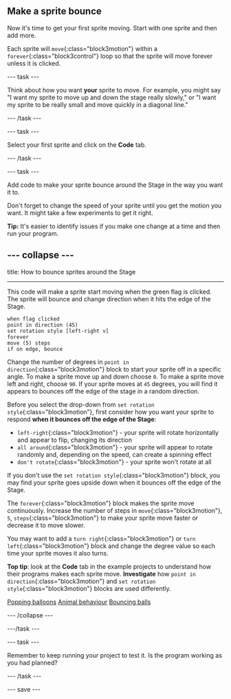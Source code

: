 ## Make a sprite bounce

Now it's time to get your first sprite moving. Start with one sprite and then add more. 

Each sprite will `move`{:class="block3motion"} within a `forever`{:class="block3control"} loop so that the sprite will move forever unless it is clicked.


--- task ---

Think about how you want **your** sprite to move. For example, you might say "I want my sprite to move up and down the stage really slowly," or "I want my sprite to be really small and move quickly in a diagonal line."

--- /task ---

--- task ---

Select your first sprite and click on the **Code** tab. 

--- /task ---

--- task ---

Add code to make your sprite bounce around the Stage in the way you want it to. 

Don't forget to change the speed of your sprite until you get the motion you want. It might take a few experiments to get it right.

**Tip:** It's easier to identify issues if you make one change at a time and then run your program.

--- collapse ---
---

title: How to bounce sprites around the Stage

---

This code will make a sprite start moving when the green flag is clicked. The sprite will bounce and change direction when it hits the edge of the Stage. 

```blocks3
when flag clicked
point in direction (45)
set rotation style [left-right v]
forever
move (5) steps
if on edge, bounce
```

Change the number of degrees in `point in direction`{:class="block3motion"} block to start your sprite off in a specific angle. To make a sprite move up and down choose `0`. To make a sprite move left and right, choose `90`. If your sprite moves at `45` degrees, you will find it appears to bounces off the edge of the stage in a random direction. 

Before you select the drop-down from `set rotation style`{:class="block3motion"}, first consider how you want your sprite to respond **when it bounces off the edge of the Stage**:
+ `left-right`{:class="block3motion"} - your sprite will rotate horizontally and appear to flip, changing its direction
+ `all around`{:class="block3motion"} - your sprite will appear to rotate randomly and, depending on the speed, can create a spinning effect
+ `don't rotate`{:class="block3motion"} - your sprite won't rotate at all

If you don't use the `set rotation style`{:class="block3motion"} block, you may find your sprite goes upside down when it bounces off the edge of the Stage.

The `forever`{:class="block3motion"} block makes the sprite move continuously. Increase the number of steps in `move`{:class="block3motion"}, `5`, `steps`{:class="block3motion"} to make your sprite move faster or decrease it to move slower. 

You may want to add a `turn right`{:class="block3motion"} or `turn left`{:class="block3motion"} block and change the degree value so each time your sprite moves it also turns.

**Top tip**: look at the **Code** tab in the example projects to understand how their programs makes each sprite move. **Investigate** how `point in direction`{:class="block3motion"} and `set rotation style`{:class="block3motion"} blocks are used differently.

[Popping balloons](https://scratch.mit.edu/projects/425346741/editor)
[Animal behaviour](https://scratch.mit.edu/projects/433177517/editor)
[Bouncing balls](https://scratch.mit.edu/projects/425675232/editor)

--- /collapse --- 

---/task ---

--- task ---

Remember to keep running your project to test it. Is the program working as you had planned?

--- /task ---

--- save ---
